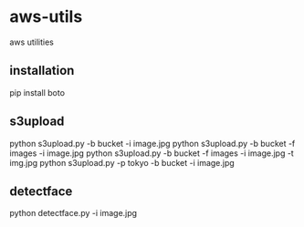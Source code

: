 # aws-utils
aws utilities

## installation
pip install boto

## s3upload
python s3upload.py -b bucket -i image.jpg
python s3upload.py -b bucket -f images -i image.jpg
python s3upload.py -b bucket -f images -i image.jpg -t img.jpg
python s3upload.py -p tokyo -b bucket -i image.jpg

## detectface
python detectface.py -i image.jpg
